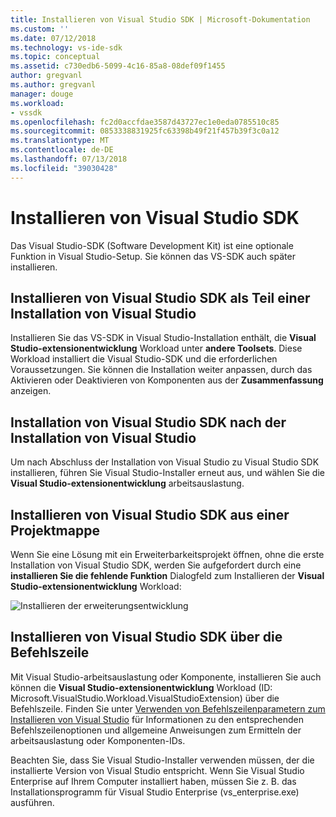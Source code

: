 ```yaml
---
title: Installieren von Visual Studio SDK | Microsoft-Dokumentation
ms.custom: ''
ms.date: 07/12/2018
ms.technology: vs-ide-sdk
ms.topic: conceptual
ms.assetid: c730edb6-5099-4c16-85a8-08def09f1455
author: gregvanl
ms.author: gregvanl
manager: douge
ms.workload:
- vssdk
ms.openlocfilehash: fc2d0accfdae3587d43727ec1e0eda0785510c85
ms.sourcegitcommit: 0853338831925fc63398b49f21f457b39f3c0a12
ms.translationtype: MT
ms.contentlocale: de-DE
ms.lasthandoff: 07/13/2018
ms.locfileid: "39030428"
---
```

# <a name="installing-the-visual-studio-sdk"></a>Installieren von Visual Studio SDK

Das Visual Studio-SDK (Software Development Kit) ist eine optionale Funktion in Visual Studio-Setup. Sie können das VS-SDK auch später installieren.  
  
## <a name="installing-the-visual-studio-sdk-as-part-of-a-visual-studio-installation"></a>Installieren von Visual Studio SDK als Teil einer Installation von Visual Studio

Installieren Sie das VS-SDK in Visual Studio-Installation enthält, die **Visual Studio-extensionentwicklung** Workload unter **andere Toolsets**. Diese Workload installiert die Visual Studio-SDK und die erforderlichen Voraussetzungen. Sie können die Installation weiter anpassen, durch das Aktivieren oder Deaktivieren von Komponenten aus der **Zusammenfassung** anzeigen.
  
## <a name="installing-the-visual-studio-sdk-after-installing-visual-studio"></a>Installation von Visual Studio SDK nach der Installation von Visual Studio

Um nach Abschluss der Installation von Visual Studio zu Visual Studio SDK installieren, führen Sie Visual Studio-Installer erneut aus, und wählen Sie die **Visual Studio-extensionentwicklung** arbeitsauslastung.  
  
## <a name="installing-the-visual-studio-sdk-from-a-solution"></a>Installieren von Visual Studio SDK aus einer Projektmappe

Wenn Sie eine Lösung mit ein Erweiterbarkeitsprojekt öffnen, ohne die erste Installation von Visual Studio SDK, werden Sie aufgefordert durch eine **installieren Sie die fehlende Funktion** Dialogfeld zum Installieren der **Visual Studio-extensionentwicklung** Workload:

![Installieren der erweiterungsentwicklung](../extensibility/media/install-extension-development.png "extensionenentwicklung installieren")  
  
## <a name="installing-the-visual-studio-sdk-from-the-command-line"></a>Installieren von Visual Studio SDK über die Befehlszeile

Mit Visual Studio-arbeitsauslastung oder Komponente, installieren Sie auch können die **Visual Studio-extensionentwicklung** Workload (ID: Microsoft.VisualStudio.Workload.VisualStudioExtension) über die Befehlszeile. Finden Sie unter [Verwenden von Befehlszeilenparametern zum Installieren von Visual Studio](../install/use-command-line-parameters-to-install-visual-studio.md) für Informationen zu den entsprechenden Befehlszeilenoptionen und allgemeine Anweisungen zum Ermitteln der arbeitsauslastung oder Komponenten-IDs.
  
Beachten Sie, dass Sie Visual Studio-Installer verwenden müssen, der die installierte Version von Visual Studio entspricht. Wenn Sie Visual Studio Enterprise auf Ihrem Computer installiert haben, müssen Sie z. B. das Installationsprogramm für Visual Studio Enterprise (vs_enterprise.exe) ausführen.